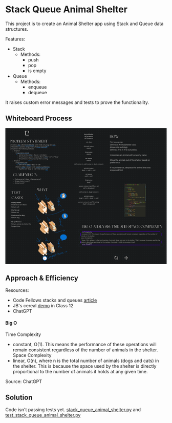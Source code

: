 # Stack Queue Animal Shelter
This project is to create an Animal Shelter app using Stack and Queue data structures.

Features:

- Stack
  - Methods:
    - push
    - pop
    - is empty
- Queue
  - Methods:
    - enqueue
    - dequeue

It raises custom error messages and tests to prove the functionality.

## Whiteboard Process

![Whiteboard](/python/docs/stack_queue_animal_shelter/codechal-12.png)

## Approach & Efficiency

Resources:
- Code Fellows stacks and queues [article](https://codefellows.github.io/common_curriculum/data_structures_and_algorithms/Code_401/class-10/resources/stacks_and_queues.html)
- JB's cereal [demo](https://github.com/codefellows/seattle-code-python-401d24/blob/main/class-12/demo/cereals-demo.ipynb) in Class 12
- ChatGPT

#### Big O

Time Complexity
 - constant, O(1). This means the performance of these operations will remain consistent regardless of the number of animals in the shelter.
Space Complexity
- linear, O(n), where n is the total number of animals (dogs and cats) in the shelter. This is because the space used by the shelter is directly proportional to the number of animals it holds at any given time.

Source: ChatGPT


## Solution
Code isn't passing tests yet.
[stack_queue_animal_shelter.py](/python/code_challenges/stack_queue_animal_shelter.py)
and [test_stack_queue_animal_shelter.py](/python/tests/code_challenges/test_stack_queue_animal_shelter.py)
